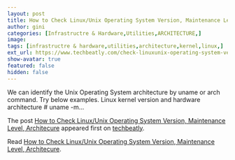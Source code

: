```yaml
---
layout: post
title: How to Check Linux/Unix Operating System Version, Maintenance Level, Architecure
author: gini
categories: [Infrastructre & Hardware,Utilities,ARCHITECTURE,]
image: 
tags: [infrastructre & hardware,utilities,architecture,kernel,linux,]
ext_url: https://www.techbeatly.com/check-linuxunix-operating-system-versionmaintenance-levelarchitecure/
show-avatar: true
featured: false
hidden: false
---
```


<p>We can identify the Unix Operating System architecture by uname or arch command. Try below examples. Linux kernel version and hardware architecture # uname -m&#46;&#46;&#46;</p>
<p>The post <a href="https://www.techbeatly.com/check-linuxunix-operating-system-versionmaintenance-levelarchitecure/">How to Check Linux/Unix Operating System Version, Maintenance Level, Architecure</a> appeared first on <a href="https://www.techbeatly.com">techbeatly</a>.</p>

Read [How to Check Linux/Unix Operating System Version, Maintenance Level, Architecure](https://www.techbeatly.com/check-linuxunix-operating-system-versionmaintenance-levelarchitecure/).